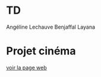 # TD
Angéline Lechauve Benjaffal Layana

# Projet cinéma
[voir la page web](https://angeline14670.github.io/TD/)
